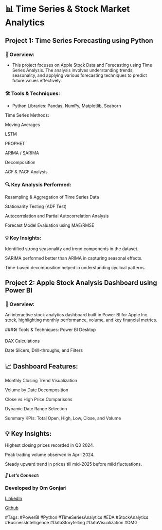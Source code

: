 # 📊 Time Series & Stock Market Analytics
## Project 1: Time Series Forecasting using Python
### 🚀 Overview:
* This project focuses on Apple Stock Data and Forecasting using Time Series Analysis. The analysis involves understanding trends, seasonality, and applying various forecasting techniques to predict future values effectively.
### 🛠 Tools & Techniques:
* Python Libraries: Pandas, NumPy, Matplotlib, Seaborn

Time Series Methods:

Moving Averages

LSTM

PROPHET

ARIMA / SARIMA

Decomposition

ACF & PACF Analysis

### 🔍 Key Analysis Performed:
Resampling & Aggregation of Time Series Data

Stationarity Testing (ADF Test)

Autocorrelation and Partial Autocorrelation Analysis

Forecast Model Evaluation using MAE/RMSE

### 💡 Key Insights:
Identified strong seasonality and trend components in the dataset.

SARIMA performed better than ARIMA in capturing seasonal effects.

Time-based decomposition helped in understanding cyclical patterns.


## Project 2: Apple Stock Analysis Dashboard using Power BI


### 🚀 Overview:
An interactive stock analytics dashboard built in Power BI for Apple Inc. stock, highlighting monthly performance, volume, and key financial metrics.

###🛠 Tools & Techniques:
Power BI Desktop

DAX Calculations

Date Slicers, Drill-throughs, and Filters

## 📈 Dashboard Features:
Monthly Closing Trend Visualization

Volume by Date Decomposition

Close vs High Price Comparisons

Dynamic Date Range Selection

Summary KPIs: Total Open, High, Low, Close, and Volume

## 💡 Key Insights:
Highest closing prices recorded in Q3 2024.

Peak trading volume observed in April 2024.

Steady upward trend in prices till mid-2025 before mild fluctuations.

##### 🤝 Let's Connect:
### Developed by Om Gonjari

<a href="https://www.linkedin.com/in/omgonjari/">LinkedIn</a>

<a href="https://github.com/omvoyager8/">Github</a>

#Tags:
#PowerBI #Python #TimeSeriesAnalytics #EDA #StockAnalytics #BusinessIntelligence #DataStorytelling #DataVisualization #OMG
